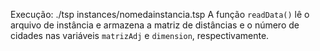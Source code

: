 Execução: ./tsp instances/nomedainstancia.tsp
A função `readData()` lê o arquivo de instância e armazena a matriz de distâncias e o número de cidades nas variáveis `matrizAdj` e `dimension`, respectivamente.

